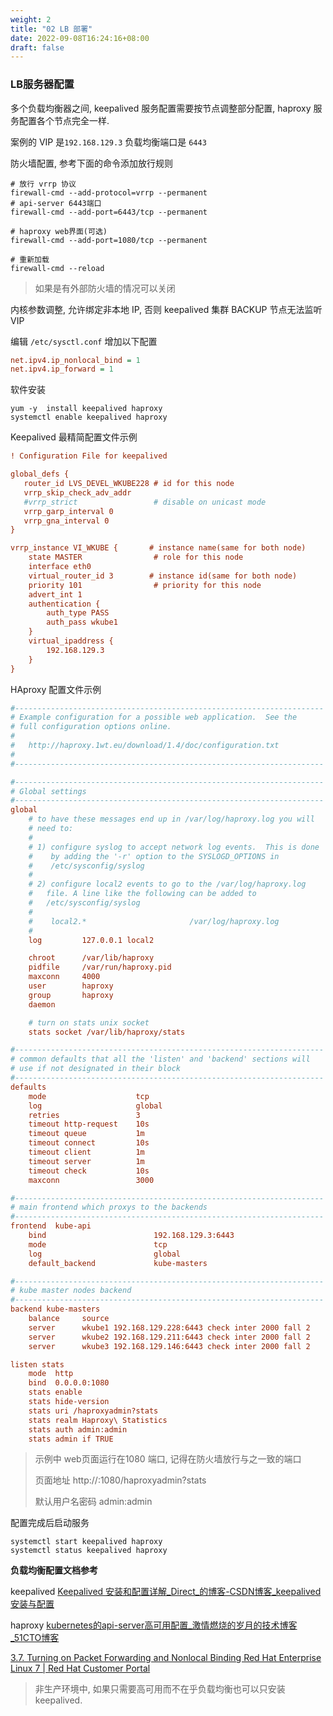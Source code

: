 ```yaml
---
weight: 2
title: "02 LB 部署"
date: 2022-09-08T16:24:16+08:00
draft: false
---
```




### LB服务器配置

多个负载均衡器之间, keepalived 服务配置需要按节点调整部分配置, haproxy 服务配置各个节点完全一样.



案例的 VIP 是`192.168.129.3` 负载均衡端口是 `6443` 



防火墙配置, 参考下面的命令添加放行规则

```shell
# 放行 vrrp 协议
firewall-cmd --add-protocol=vrrp --permanent
# api-server 6443端口
firewall-cmd --add-port=6443/tcp --permanent

# haproxy web界面(可选)
firewall-cmd --add-port=1080/tcp --permanent

# 重新加载
firewall-cmd --reload
```

> 如果是有外部防火墙的情况可以关闭



内核参数调整, 允许绑定非本地 IP, 否则 keepalived 集群 BACKUP 节点无法监听VIP

编辑 `/etc/sysctl.conf` 增加以下配置

```ini
net.ipv4.ip_nonlocal_bind = 1
net.ipv4.ip_forward = 1
```



软件安装

```shell
yum -y  install keepalived haproxy
systemctl enable keepalived haproxy
```



Keepalived  最精简配置文件示例

```ini
! Configuration File for keepalived

global_defs {
   router_id LVS_DEVEL_WKUBE228 # id for this node
   vrrp_skip_check_adv_addr
   #vrrp_strict                 # disable on unicast mode
   vrrp_garp_interval 0
   vrrp_gna_interval 0
}

vrrp_instance VI_WKUBE {       # instance name(same for both node)
    state MASTER                # role for this node
    interface eth0
    virtual_router_id 3        # instance id(same for both node)
    priority 101                # priority for this node
    advert_int 1
    authentication {
        auth_type PASS
        auth_pass wkube1
    }
    virtual_ipaddress {
        192.168.129.3
    }
}
```

HAproxy 配置文件示例

```ini
#---------------------------------------------------------------------
# Example configuration for a possible web application.  See the
# full configuration options online.
#
#   http://haproxy.1wt.eu/download/1.4/doc/configuration.txt
#
#---------------------------------------------------------------------

#---------------------------------------------------------------------
# Global settings
#---------------------------------------------------------------------
global
    # to have these messages end up in /var/log/haproxy.log you will
    # need to:
    #
    # 1) configure syslog to accept network log events.  This is done
    #    by adding the '-r' option to the SYSLOGD_OPTIONS in
    #    /etc/sysconfig/syslog
    #
    # 2) configure local2 events to go to the /var/log/haproxy.log
    #   file. A line like the following can be added to
    #   /etc/sysconfig/syslog
    #
    #    local2.*                       /var/log/haproxy.log
    #
    log         127.0.0.1 local2

    chroot      /var/lib/haproxy
    pidfile     /var/run/haproxy.pid
    maxconn     4000
    user        haproxy
    group       haproxy
    daemon

    # turn on stats unix socket
    stats socket /var/lib/haproxy/stats

#---------------------------------------------------------------------
# common defaults that all the 'listen' and 'backend' sections will
# use if not designated in their block
#---------------------------------------------------------------------
defaults
    mode                    tcp
    log                     global
    retries                 3
    timeout http-request    10s
    timeout queue           1m
    timeout connect         10s
    timeout client          1m
    timeout server          1m
    timeout check           10s
    maxconn                 3000

#---------------------------------------------------------------------
# main frontend which proxys to the backends
#---------------------------------------------------------------------
frontend  kube-api
    bind                        192.168.129.3:6443
    mode                        tcp
    log                         global
    default_backend             kube-masters

#---------------------------------------------------------------------
# kube master nodes backend
#---------------------------------------------------------------------
backend kube-masters
    balance     source
    server      wkube1 192.168.129.228:6443 check inter 2000 fall 2
    server      wkube2 192.168.129.211:6443 check inter 2000 fall 2
    server      wkube3 192.168.129.146:6443 check inter 2000 fall 2

listen stats
    mode  http
    bind  0.0.0.0:1080
    stats enable
    stats hide-version
    stats uri /haproxyadmin?stats
    stats realm Haproxy\ Statistics
    stats auth admin:admin
    stats admin if TRUE

```

> 示例中 web页面运行在1080 端口, 记得在防火墙放行与之一致的端口
>
> 页面地址 http://<VIP>:1080/haproxyadmin?stats
>
> 默认用户名密码 admin:admin



配置完成后启动服务

```shell
systemctl start keepalived haproxy
systemctl status keepalived haproxy
```





**负载均衡配置文档参考**

keepalived [Keepalived 安装和配置详解_Direct_的博客-CSDN博客_keepalived安装与配置](https://blog.csdn.net/D1179869625/article/details/126198495)

haproxy     [kubernetes的api-server高可用配置_激情燃烧的岁月的技术博客_51CTO博客](https://blog.51cto.com/liuzhengwei521/2377280)

[3.7. Turning on Packet Forwarding and Nonlocal Binding Red Hat Enterprise Linux 7 | Red Hat Customer Portal](https://access.redhat.com/documentation/en-us/red_hat_enterprise_linux/7/html/load_balancer_administration/s1-initial-setup-forwarding-vsa#:~:text=Load%20balancing%20in%20HAProxy%20and%20Keepalived%20at%20the,an%20IP%20that%20is%20not%20local%20for%20failover.)

> 非生产环境中, 如果只需要高可用而不在乎负载均衡也可以只安装 keepalived.
